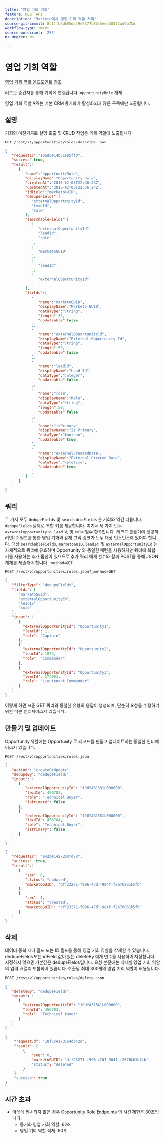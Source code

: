 ```yaml
---
title: "영업 기회 역할"
feature: REST API
description: "Marketo에서 영업 기회 역할 처리"
source-git-commit: 8c1ffb6db05da49e7377b8345eeb30472ad9b78b
workflow-type: tm+mt
source-wordcount: '253'
ht-degree: 0%

---
```



# 영업 기회 역할

[영업 기회 역할 엔드포인트 참조](https://developer.adobe.com/marketo-apis/api/mapi/#tag/Opportunities/operation/getOpportunityRolesUsingGET)

리드는 중간자를 통해 기회에 연결됩니다. `opportunityRole` 개체.

영업 기회 역할 API는 기본 CRM 동기화가 활성화되지 않은 구독에만 노출됩니다.

## 설명

기회와 마찬가지로 설명 호출 및 CRUD 작업은 기회 역할에 노출됩니다.

```
GET /rest/v1/opportunities/roles/describe.json
```

```json
{  
   "requestId":"185d6#14b51985ff0",
   "success":true,
   "result":[  
      {  
         "name":"opportunityRole",
         "displayName":"Opportunity Role",
         "createdAt":"2015-02-03T22:36:23Z",
         "updatedAt":"2015-02-03T22:36:24Z",
         "idField":"marketoGUID",
         "dedupeFields":[  
            "externalOpportunityId",
            "leadId",
            "role"
         ],
         "searchableFields":[  
            [  
               "externalOpportunityId",
               "leadId",
               "role"
            ],
            [  
               "marketoGUID"
            ],
            [  
               "leadId"
            ],
            [  
               "externalOpportunityId"
            ]
         ],
         "fields":[  
            {  
               "name":"marketoGUID",
               "displayName":"Marketo GUID",
               "dataType":"string",
               "length":36,
               "updateable":false
            },
            {  
               "name":"externalOpportunityId",
               "displayName":"External Opportunity Id",
               "dataType":"string",
               "length":50,
               "updateable":false
            },
            {  
               "name":"leadId",
               "displayName":"Lead Id",
               "dataType":"integer",
               "updateable":false
            },
            {  
               "name":"role",
               "displayName":"Role",
               "dataType":"string",
               "length":50,
               "updateable":false
            },
            {  
               "name":"isPrimary",
               "displayName":"Is Primary",
               "dataType":"boolean",
               "updateable":true
            },
            {  
               "name":"externalCreatedDate",
               "displayName":"External Created Date",
               "dataType":"datetime",
               "updateable":true
            }
         ]
      }
   ]
}
```

## 쿼리

두 가지 모두 `dedupeFields` 및 `searchableFields` 은 기회와 약간 다릅니다. `dedupeFields` 실제로 복합 키를 제공합니다. 여기서 세 가지 모두 `externalOpportunityId`, `leadId`, 및 `role` 필수 항목입니다. 레코드 만들기에 성공하려면 ID 필드를 통한 영업 기회와 잠재 고객 링크가 모두 대상 인스턴스에 있어야 합니다. 대상 `searchableFields`, `marketoGUID`, `leadId`, 및 `externalOpportunityId` 는 자체적으로 쿼리에 유효하며 Opportunity 와 동일한 패턴을 사용하지만 쿼리에 복합 키를 사용하는 추가 옵션이 있으므로 추가 쿼리 매개 변수와 함께 POST을 통해 JSON 개체를 제출해야 합니다 `_method=GET`.

```
POST /rest/v1/opportunities/roles.json?_method=GET
```

```json
{  
   "filterType": "dedupeFields",
   "fields": [  
      "marketoGuid",
      "externalOpportunityId",
      "leadId",
      "role"
   ],
   "input": [  
      {  
        "externalOpportunityId": "Opportunity1",
        "leadId": 1,
        "role": "Captain"
      },
      {  
        "externalOpportunityId": "Opportunity2",
        "leadId": 1872,
        "role": "Commander"
      },
      {  
        "externalOpportunityId": "Opportunity3",
        "leadId": 273891,
        "role": "Lieutenant Commander"
      }
   ]
}
```

이렇게 하면 표준 GET 쿼리와 동일한 유형의 응답이 생성되며, 단순히 요청을 수행하기 위한 다른 인터페이스가 있습니다.

## 만들기 및 업데이트

Opportunity 역할에는 Opportunity 로 레코드를 만들고 업데이트하는 동일한 인터페이스가 있습니다.

```
POST /rest/v1/opportunities/roles.json
```

```json
{
   "action": "createOrUpdate",
   "dedupeBy": "dedupeFields",
   "input": [
      {  
         "externalOpportunityId": "19UYA31581L000000",
         "leadId": 456783,
         "role": "Technical Buyer",
         "isPrimary": false
      },
      {
         "externalOpportunityId": "19UYA31581L000000",
         "leadId": 456784,
         "role": "Technical Buyer",
         "isPrimary": false
      }
   ]
}
```

```json
{
   "requestId": "e42b#14272d07d78",
   "success": true,
   "result":[
      {
         "seq": 0,
         "status": "updated",
         "marketoGUID": "dff23271-f996-47d7-984f-f2676861b5fb"
      },
      {
         "seq": 1,
         "status": "created",
         "marketoGUID": "cff23271-f996-47d7-984f-f2676861b5fb"
      }
   ]
}
```

## 삭제

데이터 중복 제거 필드 또는 ID 필드를 통해 영업 기회 역할을 삭제할 수 있습니다. dedupeFields 또는 idField 값이 있는 deleteBy 매개 변수를 사용하여 지정합니다. 지정하지 않으면 기본값은 dedupeFields입니다. 요청 본문에는 삭제할 영업 기회 역할의 입력 배열이 포함되어 있습니다. 호출당 최대 300개의 영업 기회 역할이 허용됩니다.

```
POST /rest/v1/opportunities/roles/delete.json
```

```json
{  
   "deleteBy": "dedupeFields",
   "input": [  
      {  
        "externalOpportunityId": "19UYA31581L000000",
        "leadId": 456783,
        "role": "Technical Buyer"
      }
   ]
}
```

```json
{
    "requestId": "10f7c#173264db42d",
    "result": [
        {
            "seq": 0,
            "marketoGUID": "dff23271-f996-47d7-984f-f2676861b5fb"
            "status": "deleted"
        }
    ]
    "success": true
}
```

## 시간 초과

- 아래에 명시되지 않은 경우 Opportunity Role Endpoints 의 시간 제한은 30초입니다.
   - 동기화 영업 기회 역할: 60초 
   - 영업 기회 역할 삭제: 60초
